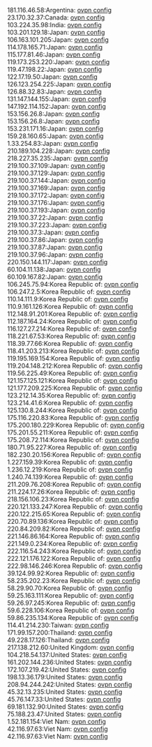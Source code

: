 181.116.46.58:Argentina: [ovpn config](vpn/181_116_46_58.ovpn)  
23.170.32.37:Canada: [ovpn config](vpn/23_170_32_37.ovpn)  
103.224.35.98:India: [ovpn config](vpn/103_224_35_98.ovpn)  
103.201.129.18:Japan: [ovpn config](vpn/103_201_129_18.ovpn)  
106.163.101.205:Japan: [ovpn config](vpn/106_163_101_205.ovpn)  
114.178.165.71:Japan: [ovpn config](vpn/114_178_165_71.ovpn)  
115.177.81.46:Japan: [ovpn config](vpn/115_177_81_46.ovpn)  
119.173.253.220:Japan: [ovpn config](vpn/119_173_253_220.ovpn)  
119.47.198.22:Japan: [ovpn config](vpn/119_47_198_22.ovpn)  
122.17.19.50:Japan: [ovpn config](vpn/122_17_19_50.ovpn)  
126.123.254.225:Japan: [ovpn config](vpn/126_123_254_225.ovpn)  
126.88.32.83:Japan: [ovpn config](vpn/126_88_32_83.ovpn)  
131.147.144.155:Japan: [ovpn config](vpn/131_147_144_155.ovpn)  
147.192.114.152:Japan: [ovpn config](vpn/147_192_114_152.ovpn)  
153.156.26.8:Japan: [ovpn config](vpn/153_156_26_8.ovpn)  
153.156.26.8:Japan: [ovpn config](vpn/153_156_26_8.ovpn)  
153.231.171.16:Japan: [ovpn config](vpn/153_231_171_16.ovpn)  
159.28.160.65:Japan: [ovpn config](vpn/159_28_160_65.ovpn)  
1.33.254.83:Japan: [ovpn config](vpn/1_33_254_83.ovpn)  
210.189.104.228:Japan: [ovpn config](vpn/210_189_104_228.ovpn)  
218.227.35.235:Japan: [ovpn config](vpn/218_227_35_235.ovpn)  
219.100.37.109:Japan: [ovpn config](vpn/219_100_37_109.ovpn)  
219.100.37.129:Japan: [ovpn config](vpn/219_100_37_129.ovpn)  
219.100.37.144:Japan: [ovpn config](vpn/219_100_37_144.ovpn)  
219.100.37.169:Japan: [ovpn config](vpn/219_100_37_169.ovpn)  
219.100.37.172:Japan: [ovpn config](vpn/219_100_37_172.ovpn)  
219.100.37.176:Japan: [ovpn config](vpn/219_100_37_176.ovpn)  
219.100.37.193:Japan: [ovpn config](vpn/219_100_37_193.ovpn)  
219.100.37.22:Japan: [ovpn config](vpn/219_100_37_22.ovpn)  
219.100.37.223:Japan: [ovpn config](vpn/219_100_37_223.ovpn)  
219.100.37.3:Japan: [ovpn config](vpn/219_100_37_3.ovpn)  
219.100.37.86:Japan: [ovpn config](vpn/219_100_37_86.ovpn)  
219.100.37.87:Japan: [ovpn config](vpn/219_100_37_87.ovpn)  
219.100.37.96:Japan: [ovpn config](vpn/219_100_37_96.ovpn)  
220.150.144.117:Japan: [ovpn config](vpn/220_150_144_117.ovpn)  
60.104.11.138:Japan: [ovpn config](vpn/60_104_11_138.ovpn)  
60.109.167.82:Japan: [ovpn config](vpn/60_109_167_82.ovpn)  
106.245.75.94:Korea Republic of: [ovpn config](vpn/106_245_75_94.ovpn)  
106.247.2.5:Korea Republic of: [ovpn config](vpn/106_247_2_5.ovpn)  
110.14.111.9:Korea Republic of: [ovpn config](vpn/110_14_111_9.ovpn)  
110.9.161.126:Korea Republic of: [ovpn config](vpn/110_9_161_126.ovpn)  
112.148.91.201:Korea Republic of: [ovpn config](vpn/112_148_91_201.ovpn)  
112.187.164.24:Korea Republic of: [ovpn config](vpn/112_187_164_24.ovpn)  
116.127.27.214:Korea Republic of: [ovpn config](vpn/116_127_27_214.ovpn)  
118.221.67.53:Korea Republic of: [ovpn config](vpn/118_221_67_53.ovpn)  
118.39.77.66:Korea Republic of: [ovpn config](vpn/118_39_77_66.ovpn)  
118.41.203.213:Korea Republic of: [ovpn config](vpn/118_41_203_213.ovpn)  
119.195.169.154:Korea Republic of: [ovpn config](vpn/119_195_169_154.ovpn)  
119.204.148.212:Korea Republic of: [ovpn config](vpn/119_204_148_212.ovpn)  
119.56.225.49:Korea Republic of: [ovpn config](vpn/119_56_225_49.ovpn)  
121.157.125.121:Korea Republic of: [ovpn config](vpn/121_157_125_121.ovpn)  
121.177.209.225:Korea Republic of: [ovpn config](vpn/121_177_209_225.ovpn)  
123.212.14.35:Korea Republic of: [ovpn config](vpn/123_212_14_35.ovpn)  
123.214.41.6:Korea Republic of: [ovpn config](vpn/123_214_41_6.ovpn)  
125.130.8.244:Korea Republic of: [ovpn config](vpn/125_130_8_244.ovpn)  
175.116.220.83:Korea Republic of: [ovpn config](vpn/175_116_220_83.ovpn)  
175.200.180.229:Korea Republic of: [ovpn config](vpn/175_200_180_229.ovpn)  
175.201.55.211:Korea Republic of: [ovpn config](vpn/175_201_55_211.ovpn)  
175.208.72.114:Korea Republic of: [ovpn config](vpn/175_208_72_114.ovpn)  
180.71.95.227:Korea Republic of: [ovpn config](vpn/180_71_95_227.ovpn)  
182.230.20.156:Korea Republic of: [ovpn config](vpn/182_230_20_156.ovpn)  
1.227.159.39:Korea Republic of: [ovpn config](vpn/1_227_159_39.ovpn)  
1.236.12.219:Korea Republic of: [ovpn config](vpn/1_236_12_219.ovpn)  
1.240.74.139:Korea Republic of: [ovpn config](vpn/1_240_74_139.ovpn)  
211.209.76.208:Korea Republic of: [ovpn config](vpn/211_209_76_208.ovpn)  
211.224.17.26:Korea Republic of: [ovpn config](vpn/211_224_17_26.ovpn)  
218.156.106.23:Korea Republic of: [ovpn config](vpn/218_156_106_23.ovpn)  
220.121.133.247:Korea Republic of: [ovpn config](vpn/220_121_133_247.ovpn)  
220.122.215.65:Korea Republic of: [ovpn config](vpn/220_122_215_65.ovpn)  
220.70.89.136:Korea Republic of: [ovpn config](vpn/220_70_89_136.ovpn)  
220.84.209.82:Korea Republic of: [ovpn config](vpn/220_84_209_82.ovpn)  
221.146.86.164:Korea Republic of: [ovpn config](vpn/221_146_86_164.ovpn)  
221.149.0.234:Korea Republic of: [ovpn config](vpn/221_149_0_234.ovpn)  
222.116.54.243:Korea Republic of: [ovpn config](vpn/222_116_54_243.ovpn)  
222.121.176.122:Korea Republic of: [ovpn config](vpn/222_121_176_122.ovpn)  
222.98.146.246:Korea Republic of: [ovpn config](vpn/222_98_146_246.ovpn)  
39.124.99.92:Korea Republic of: [ovpn config](vpn/39_124_99_92.ovpn)  
58.235.202.23:Korea Republic of: [ovpn config](vpn/58_235_202_23.ovpn)  
58.29.90.70:Korea Republic of: [ovpn config](vpn/58_29_90_70.ovpn)  
59.25.163.111:Korea Republic of: [ovpn config](vpn/59_25_163_111.ovpn)  
59.26.97.245:Korea Republic of: [ovpn config](vpn/59_26_97_245.ovpn)  
59.6.228.106:Korea Republic of: [ovpn config](vpn/59_6_228_106.ovpn)  
59.86.235.134:Korea Republic of: [ovpn config](vpn/59_86_235_134.ovpn)  
114.41.214.230:Taiwan: [ovpn config](vpn/114_41_214_230.ovpn)  
171.99.157.200:Thailand: [ovpn config](vpn/171_99_157_200.ovpn)  
49.228.17.126:Thailand: [ovpn config](vpn/49_228_17_126.ovpn)  
217.138.212.60:United Kingdom: [ovpn config](vpn/217_138_212_60.ovpn)  
104.218.54.137:United States: [ovpn config](vpn/104_218_54_137.ovpn)  
161.202.144.236:United States: [ovpn config](vpn/161_202_144_236.ovpn)  
172.107.219.42:United States: [ovpn config](vpn/172_107_219_42.ovpn)  
198.13.36.179:United States: [ovpn config](vpn/198_13_36_179.ovpn)  
208.94.244.242:United States: [ovpn config](vpn/208_94_244_242.ovpn)  
45.32.13.235:United States: [ovpn config](vpn/45_32_13_235.ovpn)  
45.76.147.33:United States: [ovpn config](vpn/45_76_147_33.ovpn)  
69.181.132.90:United States: [ovpn config](vpn/69_181_132_90.ovpn)  
75.188.23.47:United States: [ovpn config](vpn/75_188_23_47.ovpn)  
1.52.181.154:Viet Nam: [ovpn config](vpn/1_52_181_154.ovpn)  
42.116.97.63:Viet Nam: [ovpn config](vpn/42_116_97_63.ovpn)  
42.116.97.63:Viet Nam: [ovpn config](vpn/42_116_97_63.ovpn)  
